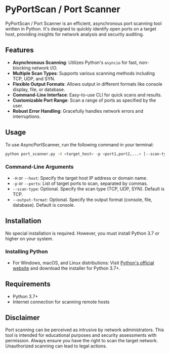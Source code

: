 # PyPortScan / Port Scanner

PyPortScan / Port Scanner is an efficient, asynchronous port scanning tool written in Python. It's designed to quickly identify open ports on a target host, providing insights for network analysis and security auditing.

## Features

- **Asynchronous Scanning**: Utilizes Python's `asyncio` for fast, non-blocking network I/O.
- **Multiple Scan Types**: Supports various scanning methods including TCP, UDP, and SYN.
- **Flexible Output Formats**: Allows output in different formats like console display, file, or database.
- **Command-Line Interface**: Easy-to-use CLI for quick scans and results.
- **Customizable Port Range**: Scan a range of ports as specified by the user.
- **Robust Error Handling**: Gracefully handles network errors and interruptions.

## Usage

To use AsyncPortScanner, run the following command in your terminal:

```bash
python port_scanner.py -H <target_host> -p <port1,port2,...> [--scan-type <TCP/UDP/SYN>] [--output-format <console/file/db>]
```

### Command-Line Arguments

- `-H` or `--host`: Specify the target host IP address or domain name.
- `-p` or `--ports`: List of target ports to scan, separated by commas.
- `--scan-type`: Optional. Specify the scan type (TCP, UDP, SYN). Default is TCP.
- `--output-format`: Optional. Specify the output format (console, file, database). Default is console.

## Installation

No special installation is required. However, you must install Python 3.7 or higher on your system.

### Installing Python

- For Windows, macOS, and Linux distributions: Visit [Python's official website](https://www.python.org/downloads/) and download the installer for Python 3.7+.

## Requirements

- Python 3.7+
- Internet connection for scanning remote hosts

## Disclaimer

Port scanning can be perceived as intrusive by network administrators. This tool is intended for educational purposes and security assessments with permission. Always ensure you have the right to scan the target network. Unauthorized scanning can lead to legal actions.
